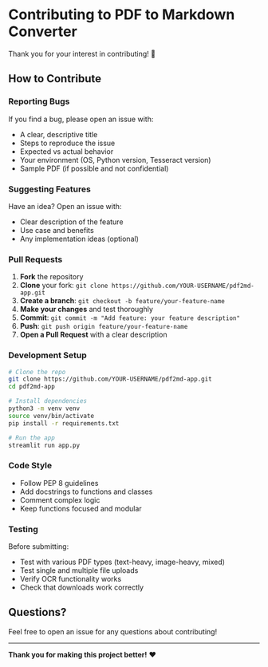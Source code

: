 # Contributing to PDF to Markdown Converter

Thank you for your interest in contributing! 🎉

## How to Contribute

### Reporting Bugs

If you find a bug, please open an issue with:
- A clear, descriptive title
- Steps to reproduce the issue
- Expected vs actual behavior
- Your environment (OS, Python version, Tesseract version)
- Sample PDF (if possible and not confidential)

### Suggesting Features

Have an idea? Open an issue with:
- Clear description of the feature
- Use case and benefits
- Any implementation ideas (optional)

### Pull Requests

1. **Fork** the repository
2. **Clone** your fork: `git clone https://github.com/YOUR-USERNAME/pdf2md-app.git`
3. **Create a branch**: `git checkout -b feature/your-feature-name`
4. **Make your changes** and test thoroughly
5. **Commit**: `git commit -m "Add feature: your feature description"`
6. **Push**: `git push origin feature/your-feature-name`
7. **Open a Pull Request** with a clear description

### Development Setup

```bash
# Clone the repo
git clone https://github.com/YOUR-USERNAME/pdf2md-app.git
cd pdf2md-app

# Install dependencies
python3 -m venv venv
source venv/bin/activate
pip install -r requirements.txt

# Run the app
streamlit run app.py
```

### Code Style

- Follow PEP 8 guidelines
- Add docstrings to functions and classes
- Comment complex logic
- Keep functions focused and modular

### Testing

Before submitting:
- Test with various PDF types (text-heavy, image-heavy, mixed)
- Test single and multiple file uploads
- Verify OCR functionality works
- Check that downloads work correctly

## Questions?

Feel free to open an issue for any questions about contributing!

---

**Thank you for making this project better!** ❤️

